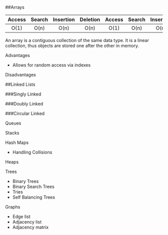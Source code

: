 ##Arrays

|Access|Search|Insertion|Deletion|Access|Search|Insertion|Deletion|Array|
|:-:|:-:|:-:|:-:|:-:|:-:|:-:|:-:|:-:|
O(1)|O(n)|O(n)|O(n)|O(1)|O(n)|O(n)|O(n)|O(n)

An array is a contiguous collection of the same data type. It is a linear collection, thus objects are stored one after the other in memory.

Advantages
- Allows for random access via indexes

Disadvantages



##Linked Lists

###Singly Linked

###Doubly Linked

###Circular Linked

Queues

Stacks

Hash Maps

- Handling Collisions

Heaps

Trees

- Binary Trees
- Binary Search Trees
- Tries
- Self Balancing Trees

Graphs

- Edge list
- Adjacency list
- Adjacency matrix